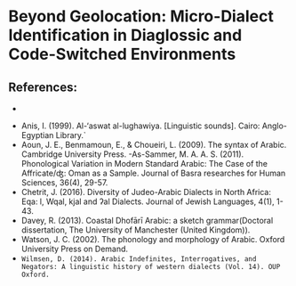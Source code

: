 # Beyond Geolocation: Micro-Dialect Identification in Diaglossic and Code-Switched Environments

## References:

- ```Al-Balushi, R. (2016). Omani Arabic: More than a Dialect. Macrolinguistics Vol.4, No.4. (80-125). 
- Anis, I. (1999). Al-‘aswat al-lughawiya. [Linguistic sounds]. Cairo: Anglo-Egyptian Library.`
- Aoun, J. E., Benmamoun, E., & Choueiri, L. (2009). The syntax of Arabic. Cambridge University Press.
-As-Sammer, M. A. A. S. (2011). Phonological Variation in Modern Standard Arabic: The Case of the Affricate/ʤ: Oman as a Sample. Journal of Basra researches for Human Sciences, 36(4), 29-57.
- Chetrit, J. (2016). Diversity of Judeo-Arabic Dialects in North Africa: Eqa: l, Wqal, kjal and ʔal Dialects. Journal of Jewish Languages, 4(1), 1-43.
- Davey, R. (2013). Coastal Dhofārī Arabic: a sketch grammar(Doctoral dissertation, The University of Manchester (United Kingdom)).
- Watson, J. C. (2002). The phonology and morphology of Arabic. Oxford University Press on Demand.
- `Wilmsen, D. (2014). Arabic Indefinites, Interrogatives, and Negators: A linguistic history of western dialects (Vol. 14). OUP Oxford.`




